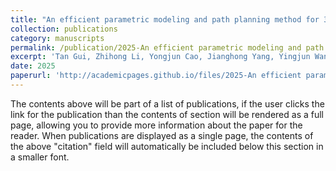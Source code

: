 ```yaml
---
title: "An efficient parametric modeling and path planning method for 3D printing of curved surface corrugated sandwich structures"
collection: publications
category: manuscripts
permalink: /publication/2025-An efficient parametric modeling and path planning method for 3D printing
excerpt: 'Tan Gui, Zhihong Li, Yongjun Cao, Jianghong Yang, Yingjun Wang, Graphical Models'
date: 2025
paperurl: 'http://academicpages.github.io/files/2025-An efficient parametric modeling and path planning method for 3D printing.pdf'
---
```

The contents above will be part of a list of publications, if the user clicks the link for the publication than the contents of section will be rendered as a full page, allowing you to provide more information about the paper for the reader. When publications are displayed as a single page, the contents of the above "citation" field will automatically be included below this section in a smaller font.
